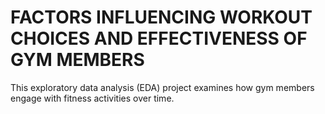 # FACTORS INFLUENCING WORKOUT CHOICES AND EFFECTIVENESS OF GYM MEMBERS 
This exploratory data analysis (EDA) project examines how gym members engage with fitness activities over time.
